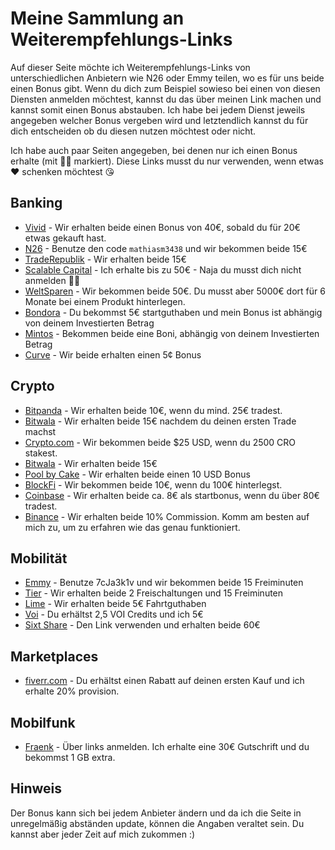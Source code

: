 # Meine Sammlung an Weiterempfehlungs-Links
Auf dieser Seite möchte ich Weiterempfehlungs-Links von unterschiedlichen Anbietern wie N26 oder Emmy teilen, wo es für uns beide einen Bonus gibt. Wenn du dich zum Beispiel sowieso bei einen von diesen Diensten anmelden möchtest, kannst du das über meinen Link machen und kannst somit einen Bonus abstauben. Ich habe bei jedem Dienst jeweils angegeben welcher Bonus vergeben wird und letztendlich kannst du für dich entscheiden ob du diesen nutzen möchtest oder nicht.

Ich habe auch paar Seiten angegeben, bei denen nur ich einen Bonus erhalte (mit 🤷‍♂️ markiert). Diese Links musst du nur verwenden, wenn etwas ❤️ schenken möchtest 😘

## Banking
- [Vivid](https://vivid.money/r/mathias9MH) - Wir erhalten beide einen Bonus von 40€, sobald du für 20€ etwas gekauft hast.
- [N26](https://n26.com/r/mathiasm3438) - Benutze den code `mathiasm3438` und wir bekommen beide 15€
- [TradeRepublik](https://ref.trade.re/9ndsz68z) - Wir erhalten beide 15€
- [Scalable Capital](de.scalable.capital/einladung/b2f2fg) - Ich erhalte bis zu 50€ - Naja du musst dich nicht anmelden 🤷‍♂️
- [WeltSparen](www.weltsparen.de?p=eyJzIjoiVkZqZ3JhRGVrdVNlMldKcG1LX00tUVNvMGZBIiwidiI6MSwicCI6IntcInVcIjozMDEzOTc1NyxcInZcIjoxLFwidXJsXCI6XCJodHRwczpcXFwvXFxcL3d3dy53ZWx0c3BhcmVuLmRlXFxcL2t1bmRlbi13ZXJiZW5cXFwvP3V0bV9tZWRpdW09ZW1haWwmdXRtX3NvdXJjZT10cmFuc2FjdGlvbmFsJnV0bV9jYW1wYWlnbj1tYW5kcmlsbF9kZS1yYWYtcmVjb21tZW5kYXRpb24tb2ZmZXJ0YWJsZVwiLFwiaWRcIjpcIjY1ZGY2NzA2ODBiYjRhYjhiOTU2ODE5YzU3ZWZjMjE2XCIsXCJ1cmxfaWRzXCI6W1wiNTlhYTFjNDcxZTNkZWMxNmI0YWE4OGY4MWEzYjJkYTU2YjA4NDFlNlwiXX0ifQ) - Wir bekommen beide 50€. Du musst aber 5000€ dort für 6 Monate bei einem Produkt hinterlegen.
- [Bondora](https://bondora.com/ref/mathiasm10) - Du bekommst 5€ startguthaben und mein Bonus ist abhängig von deinem Investierten Betrag
- [Mintos](https://www.mintos.com/de/l/ref/C60M64) - Bekommen beide eine Boni, abhängig von deinem Investierten Betrag
- [Curve](https://www.curve.com/join#NV53K3PN) - Wir beide erhalten einen 5¢ Bonus

## Crypto
- [Bitpanda](https://www.bitpanda.com/?ref=1744922665805272769) - Wir erhalten beide 10€, wenn du mind. 25€ tradest.
- [Bitwala](https://app.bitwala.com/r/MBVJ-89RF) - Wir erhalten beide 15€ nachdem du deinen ersten Trade machst
- [Crypto.com](https://crypto.com/app/byjhe4vd6c) - Wir bekommen beide $25 USD, wenn du 2500 CRO stakest.
- [Bitwala](https://app.bitwala.com/r/MBVJ-89RF) - Wir erhalten beide 15€
- [Pool by Cake](https://pool.cakedefi.com/#?ref=624360) - Wir erhalten beide einen 10 USD Bonus
- [BlockFi](https://blockfi.com/?ref=87125bfa) - Wir bekommen beide 10€, wenn du 100€ hinterlegst.
- [Coinbase](coinbase.com/join/michel_c0u?src=ios-link) - Wir erhalten beide ca. 8€ als startbonus, wenn du über 80€ tradest.
- [Binance](https://www.binance.com/en/register?ref=S6SM0KGZ) - Wir erhalten beide 10% Commission. Komm am besten auf mich zu, um zu erfahren wie das genau funktioniert.

## Mobilität
- [Emmy](http://onelink.to/emmy) - Benutze 7cJa3k1v und wir bekommen beide 15 Freiminuten
- [Tier](https://tier.page.link/pSK75) - Wir erhalten beide 2 Freischaltungen und 15 Freiminuten
- [Lime](https://lime.bike/referral_signin/R5YTURQ) - Wir erhalten beide 5€ Fahrtguthaben
- [Voi](https://link.voiapp.io/hxj0iHlAdcb) - Du erhältst 2,5 VOI Credits und ich 5€
- [Sixt Share](https://www.sixt.de/invite/EP1ARhmd) - Den Link verwenden und erhalten beide 60€

## Marketplaces
- [fiverr.com](http://www.fiverr.com/s2/8899f1392f) - Du erhältst einen Rabatt auf deinen ersten Kauf und ich erhalte 20% provision.

## Mobilfunk
- [Fraenk](https://2ekq.adj.st/mgm?campaign=302199764&friend=3ZN34sFhGOqHPrpQ&adjust_t=u66g7hl&adjust_fallback=https%3A%2F%2Fwww.fraenk.de&allowReattribution=true&adj_campaign=mgm) - Über links anmelden. Ich erhalte eine 30€ Gutschrift und du bekommst 1 GB extra.

## Hinweis
Der Bonus kann sich bei jedem Anbieter ändern und da ich die Seite in unregelmäßig abständen update, können die Angaben veraltet sein. Du kannst aber jeder Zeit auf mich zukommen :)
